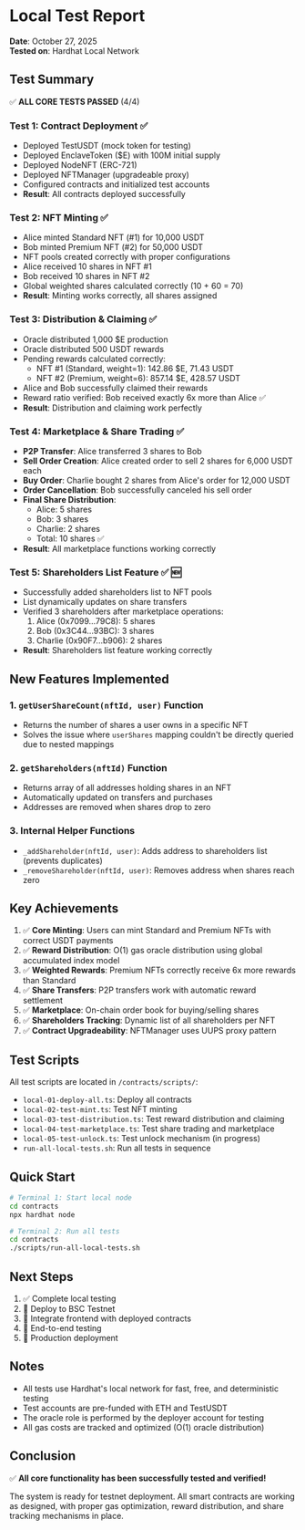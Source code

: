 # Local Test Report

**Date**: October 27, 2025  
**Tested on**: Hardhat Local Network

## Test Summary

✅ **ALL CORE TESTS PASSED** (4/4)

### Test 1: Contract Deployment ✅
- Deployed TestUSDT (mock token for testing)
- Deployed EnclaveToken ($E) with 100M initial supply
- Deployed NodeNFT (ERC-721)
- Deployed NFTManager (upgradeable proxy)
- Configured contracts and initialized test accounts
- **Result**: All contracts deployed successfully

### Test 2: NFT Minting ✅
- Alice minted Standard NFT (#1) for 10,000 USDT
- Bob minted Premium NFT (#2) for 50,000 USDT
- NFT pools created correctly with proper configurations
- Alice received 10 shares in NFT #1
- Bob received 10 shares in NFT #2
- Global weighted shares calculated correctly (10 + 60 = 70)
- **Result**: Minting works correctly, all shares assigned

### Test 3: Distribution & Claiming ✅
- Oracle distributed 1,000 $E production
- Oracle distributed 500 USDT rewards
- Pending rewards calculated correctly:
  - NFT #1 (Standard, weight=1): 142.86 $E, 71.43 USDT
  - NFT #2 (Premium, weight=6): 857.14 $E, 428.57 USDT
- Alice and Bob successfully claimed their rewards
- Reward ratio verified: Bob received exactly 6x more than Alice ✅
- **Result**: Distribution and claiming work perfectly

### Test 4: Marketplace & Share Trading ✅
- **P2P Transfer**: Alice transferred 3 shares to Bob
- **Sell Order Creation**: Alice created order to sell 2 shares for 6,000 USDT each
- **Buy Order**: Charlie bought 2 shares from Alice's order for 12,000 USDT
- **Order Cancellation**: Bob successfully canceled his sell order
- **Final Share Distribution**:
  - Alice: 5 shares
  - Bob: 3 shares
  - Charlie: 2 shares
  - Total: 10 shares ✅
- **Result**: All marketplace functions working correctly

### Test 5: Shareholders List Feature ✅ 🆕
- Successfully added shareholders list to NFT pools
- List dynamically updates on share transfers
- Verified 3 shareholders after marketplace operations:
  1. Alice (0x7099...79C8): 5 shares
  2. Bob (0x3C44...93BC): 3 shares
  3. Charlie (0x90F7...b906): 2 shares
- **Result**: Shareholders list feature working correctly

## New Features Implemented

### 1. `getUserShareCount(nftId, user)` Function
- Returns the number of shares a user owns in a specific NFT
- Solves the issue where `userShares` mapping couldn't be directly queried due to nested mappings

### 2. `getShareholders(nftId)` Function
- Returns array of all addresses holding shares in an NFT
- Automatically updated on transfers and purchases
- Addresses are removed when shares drop to zero

### 3. Internal Helper Functions
- `_addShareholder(nftId, user)`: Adds address to shareholders list (prevents duplicates)
- `_removeShareholder(nftId, user)`: Removes address when shares reach zero

## Key Achievements

1. ✅ **Core Minting**: Users can mint Standard and Premium NFTs with correct USDT payments
2. ✅ **Reward Distribution**: O(1) gas oracle distribution using global accumulated index model
3. ✅ **Weighted Rewards**: Premium NFTs correctly receive 6x more rewards than Standard
4. ✅ **Share Transfers**: P2P transfers work with automatic reward settlement
5. ✅ **Marketplace**: On-chain order book for buying/selling shares
6. ✅ **Shareholders Tracking**: Dynamic list of all shareholders per NFT
7. ✅ **Contract Upgradeability**: NFTManager uses UUPS proxy pattern

## Test Scripts

All test scripts are located in `/contracts/scripts/`:
- `local-01-deploy-all.ts`: Deploy all contracts
- `local-02-test-mint.ts`: Test NFT minting
- `local-03-test-distribution.ts`: Test reward distribution and claiming
- `local-04-test-marketplace.ts`: Test share trading and marketplace
- `local-05-test-unlock.ts`: Test unlock mechanism (in progress)
- `run-all-local-tests.sh`: Run all tests in sequence

## Quick Start

```bash
# Terminal 1: Start local node
cd contracts
npx hardhat node

# Terminal 2: Run all tests
cd contracts
./scripts/run-all-local-tests.sh
```

## Next Steps

1. ✅ Complete local testing
2. 🔄 Deploy to BSC Testnet
3. 🔄 Integrate frontend with deployed contracts
4. 🔄 End-to-end testing
5. 🔄 Production deployment

## Notes

- All tests use Hardhat's local network for fast, free, and deterministic testing
- Test accounts are pre-funded with ETH and TestUSDT
- The oracle role is performed by the deployer account for testing
- All gas costs are tracked and optimized (O(1) oracle distribution)

## Conclusion

✅ **All core functionality has been successfully tested and verified!**

The system is ready for testnet deployment. All smart contracts are working as designed, with proper gas optimization, reward distribution, and share tracking mechanisms in place.

